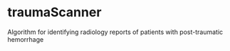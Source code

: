 # traumaScanner
Algorithm for identifying radiology reports of patients with post-traumatic hemorrhage 
